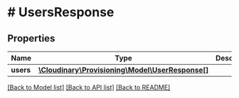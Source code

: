 # # UsersResponse

## Properties

Name | Type | Description | Notes
------------ | ------------- | ------------- | -------------
**users** | [**\Cloudinary\Provisioning\Model\UserResponse[]**](UserResponse.md) |  | [optional]

[[Back to Model list]](../../README.md#models) [[Back to API list]](../../README.md#endpoints) [[Back to README]](../../README.md)
